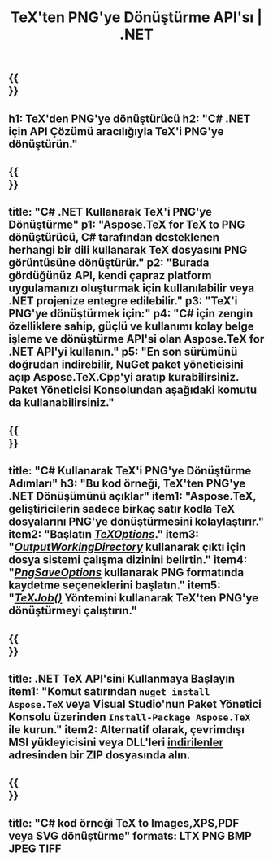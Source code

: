 ﻿---
translation: true
template: /_templates/_conversion-child-net.md
title: TeX'ten PNG'ye Dönüştürme API'sı | .NET
description: TeX'ten PNG'ye dönüştürme işlevi. Bu şirket içi .NET kitaplığını projenize entegre edin veya TeX'i PNG'ye dönüştürmek için platformlar arası uygulamaları kullanın.
keywords: tex'ten png'ye api net, tex2png entegre c#
url: /net/conversion/tex-to-png/
family: tex
platformtag: net
feature: conversion
informat: TEX
outformat: PNG
otherformats: BMP JPEG TIFF PDF SVG XPS
---


{{<section banner>}}
---
h1: TeX'den PNG'ye dönüştürücü
h2: "C# .NET için API Çözümü aracılığıyla TeX'i PNG'ye dönüştürün."
---

{{<section overview>}}
---
title: "C# .NET Kullanarak TeX'i PNG'ye Dönüştürme"
p1: "Aspose.TeX for TeX to PNG dönüştürücü, C# tarafından desteklenen herhangi bir dili kullanarak TeX dosyasını PNG görüntüsüne dönüştürür."
p2: "Burada gördüğünüz API, kendi çapraz platform uygulamanızı oluşturmak için kullanılabilir veya .NET projenize entegre edilebilir."
p3: "TeX'i PNG'ye dönüştürmek için:"
p4: "C# için zengin özelliklere sahip, güçlü ve kullanımı kolay belge işleme ve dönüştürme API'si olan Aspose.TeX for .NET API'yi kullanın."
p5: "En son sürümünü doğrudan indirebilir, NuGet paket yöneticisini açıp Aspose.TeX.Cpp'yi aratıp kurabilirsiniz. Paket Yöneticisi Konsolundan aşağıdaki komutu da kullanabilirsiniz."
---

{{<section feature1>}}
---
title: "C# Kullanarak TeX'i PNG'ye Dönüştürme Adımları"
h3: "Bu kod örneği, TeX'ten PNG'ye .NET Dönüşümünü açıklar"
item1: "Aspose.TeX, geliştiricilerin sadece birkaç satır kodla TeX dosyalarını PNG'ye dönüştürmesini kolaylaştırır."
item2: "Başlatın [*TeXOptions*](https://reference.aspose.com/tex/net/aspose.tex/texoptions/)."
item3: "[*OutputWorkingDirectory*](https://reference.aspose.com/tex/net/aspose.tex/texoptions/outputworkingdirectory/) kullanarak çıktı için dosya sistemi çalışma dizinini belirtin."
item4: "[*PngSaveOptions*](https://reference.aspose.com/tex/net/aspose.tex.presentation.image/pngsaveoptions/) kullanarak PNG formatında kaydetme seçeneklerini başlatın."
item5: "[*TeXJob()*](https://reference.aspose.com/tex/net/aspose.tex/texjob/) Yöntemini kullanarak TeX'ten PNG'ye dönüştürmeyi çalıştırın."
---

{{<section feature2>}}
---
title: .NET TeX API'sini Kullanmaya Başlayın
item1: "Komut satırından ```nuget install Aspose.TeX``` veya Visual Studio'nun Paket Yönetici Konsolu üzerinden ```Install-Package Aspose.TeX``` ile kurun."
item2: Alternatif olarak, çevrimdışı MSI yükleyicisini veya DLL'leri [indirilenler](https://releases.aspose.com/tex/net) adresinden bir ZIP dosyasında alın.
---

{{<section widget>}}
---
title: "C# kod örneği TeX to Images,XPS,PDF veya SVG dönüştürme"
formats: LTX PNG BMP JPEG TIFF
---